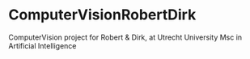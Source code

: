 ComputerVisionRobertDirk
========================

ComputerVision project for Robert &amp; Dirk, at Utrecht University Msc in Artificial Intelligence
